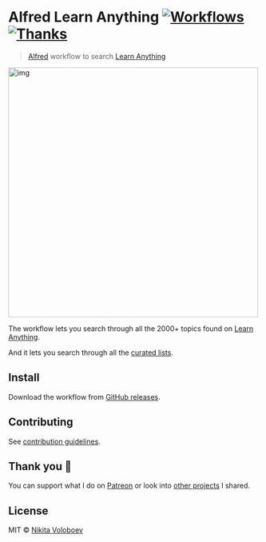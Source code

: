 # Alfred Learn Anything [![Workflows](https://img.shields.io/badge/More%20Workflows-🎩-purple.svg)](https://github.com/learn-anything/alfred-workflows#readme) [![Thanks](https://img.shields.io/badge/Say%20Thanks-💗-ff69b4.svg)](https://www.patreon.com/nikitavoloboev)
> [Alfred](https://www.alfredapp.com/) workflow to search [Learn Anything](https://learn-anything.xyz/)

<img src="https://i.imgur.com/avMYwZR.png" width="500" alt="img">

The workflow lets you search through all the 2000+ topics found on [Learn Anything](https://learn-anything.xyz/).

And it lets you search through all the [curated lists](https://github.com/learn-anything/curated-lists#curated-lists).

## Install
Download the workflow from [GitHub releases](../../releases/latest).

## Contributing
See [contribution guidelines](CONTRIBUTING.md#readme).

## Thank you 💜
You can support what I do on [Patreon](https://www.patreon.com/nikitavoloboev) or look into [other projects](https://nikitavoloboev.xyz/projects) I shared.

## License
MIT © [Nikita Voloboev](https://www.nikitavoloboev.xyz)